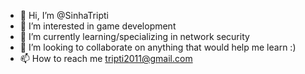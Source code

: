 - 👋 Hi, I’m @SinhaTripti
- 👀 I’m interested in game development 
- 🌱 I’m currently learning/specializing in network security
- 💞️ I’m looking to collaborate on anything that would help me learn :)
- 📫 How to reach me tripti2011@gmail.com

<!---
SinhaTripti/SinhaTripti is a ✨ special ✨ repository because its `README.md` (this file) appears on your GitHub profile.
You can click the Preview link to take a look at your changes.
--->
